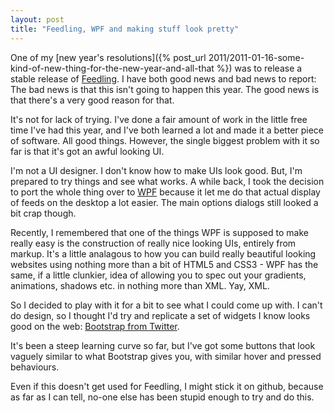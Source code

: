 ```yaml
---
layout: post
title: "Feedling, WPF and making stuff look pretty"
---
```

One of my [new year's resolutions]({% post_url 2011/2011-01-16-some-kind-of-new-thing-for-the-new-year-and-all-that %}) was to release a stable release of [Feedling](http://feedling.net). I have both good news and bad news to report: The bad news is that this isn't going to happen this year. The good news is that there's a very good reason for that.

It's not for lack of trying. I've done a fair amount of work in the little free time I've had this year, and I've both learned a lot and made it a better piece of software. All good things. However, the single biggest problem with it so far is that it's got an awful looking UI.

I'm not a UI designer. I don't know how to make UIs look good. But, I'm prepared to try things and see what works. A while back, I took the decision to port the whole thing over to [WPF](http://msdn.microsoft.com/en-us/library/ms754130.aspx) because it let me do that actual display of feeds on the desktop a lot easier. The main options dialogs still looked a bit crap though.

Recently, I remembered that one of the things WPF is supposed to make really easy is the construction of really nice looking UIs, entirely from markup. It's a little analagous to how you can build really beautiful looking websites using nothing more than a bit of HTML5 and CSS3 - WPF has the same, if a little clunkier, idea of allowing you to spec out your gradients, animations, shadows etc. in nothing more than XML. Yay, XML.

So I decided to play with it for a bit to see what I could come up with. I can't do design, so I thought I'd try and replicate a set of widgets I know looks good on the web: [Bootstrap from Twitter](http://twitter.github.com/bootstrap/).

It's been a steep learning curve so far, but I've got some buttons that look vaguely similar to what Bootstrap gives you, with similar hover and pressed behaviours.

Even if this doesn't get used for Feedling, I might stick it on github, because as far as I can tell, no-one else has been stupid enough to try and do this.
